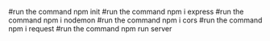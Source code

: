 #run the command npm init
#run the command npm i express
#run the command npm i nodemon
#run the command npm i cors
#run the command npm i request
#run the command npm run server